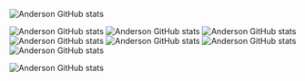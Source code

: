 
![Anderson GitHub stats](https://github-readme-stats.vercel.app/api?username=anderasd100&theme=blue-green)


![Anderson GitHub stats](https://img.shields.io/badge/Python-3776AB?style=for-the-badge&logo=python&logoColor=white) ![Anderson GitHub stats](https://img.shields.io/badge/HTML-239120?style=for-the-badge&logo=html5&logoColor=white) ![Anderson GitHub stats](https://img.shields.io/badge/CSS-239120?&style=for-the-badge&logo=css3&logoColor=white) ![Anderson GitHub stats](https://img.shields.io/badge/JavaScript-F7DF1E?style=for-the-badge&logo=javascript&logoColor=black) ![Anderson GitHub stats](https://img.shields.io/badge/Django-092E20?style=for-the-badge&logo=django&logoColor=white) ![Anderson GitHub stats](https://img.shields.io/badge/Flask-000000?style=for-the-badge&logo=flask&logoColor=white) ![Anderson GitHub stats](https://img.shields.io/badge/MySQL-005C84?style=for-the-badge&logo=mysql&logoColor=white) 


![Anderson GitHub stats](https://github-readme-stats.vercel.app/api/top-langs/?username=anderasd100&theme=blue-green)




